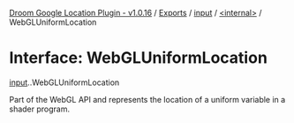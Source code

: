 [Droom Google Location Plugin - v1.0.16](../README.md) / [Exports](../modules.md) / [input](../modules/input.md) / [<internal\>](../modules/input._internal_.md) / WebGLUniformLocation

# Interface: WebGLUniformLocation

[input](../modules/input.md).[<internal>](../modules/input._internal_.md).WebGLUniformLocation

Part of the WebGL API and represents the location of a uniform variable in a shader program.
